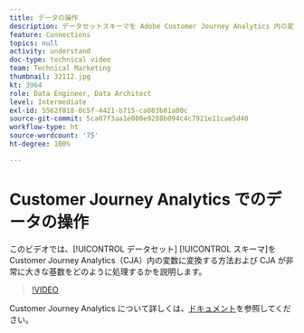 ```yaml
---
title: データの操作
description: データセットスキーマを Adobe Customer Journey Analytics 内の変数に変換する方法、および CJA で非常に高い基数がどのように処理されるかについて説明します。
feature: Connections
topics: null
activity: understand
doc-type: technical video
team: Technical Marketing
thumbnail: 32112.jpg
kt: 3964
role: Data Engineer, Data Architect
level: Intermediate
exl-id: 5562f818-0c5f-4421-b715-ca083b81a00c
source-git-commit: 5ca07f3aa1e080e9288b094c4c7921e11cae5d40
workflow-type: ht
source-wordcount: '75'
ht-degree: 100%

---
```


# Customer Journey Analytics でのデータの操作

このビデオでは、[!UICONTROL データセット] [!UICONTROL スキーマ]を Customer Journey Analytics（CJA）内の変数に変換する方法および CJA が非常に大きな基数をどのように処理するかを説明します。

>[!VIDEO](https://video.tv.adobe.com/v/32112/?quality=12)

Customer Journey Analytics について詳しくは、[ドキュメント](https://experienceleague.adobe.com/docs/analytics-platform/using/cja-landing.html?lang=ja)を参照してください。
